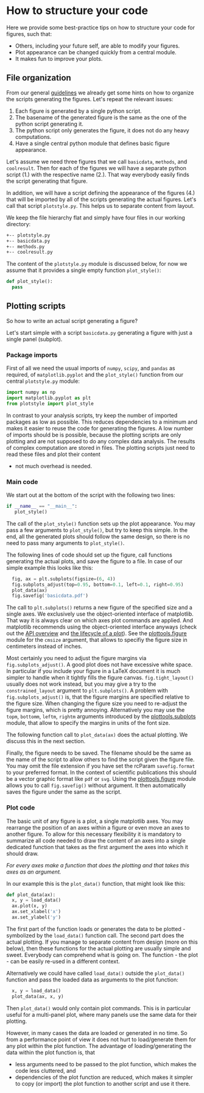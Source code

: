 # How to structure your code

Here we provide some best-practice tips on how to structure your code
for figures, such that:

- Others, including your future self, are able to modify your figures.
- Plot appearance can be changed quickly from a central module.
- It makes fun to improve your plots.


## File organization

From our general [guidelines](guide.md) we already get some hints on
how to organize the scripts generating the figures. Let's repeat the
relevant issues:

1. Each figure is generated by a single python script.
2. The basename of the generated figure is the same as the one of the python script generating it.
3. The python script only generates the figure, it does not do any heavy computations.
4. Have a single central python module that defines basic figure appearance.

Let's assume we need three figures that we call `basicdata`,
`methods`, and `coolresult`.  Then for each of the figures we will
have a separate python script (1.)  with the respective name (2.).
That way everybody easily finds the script generating that figure.

In addition, we will have a script defining the appearance of the
figures (4.) that will be imported by all of the scripts generating
the actual figures. Let's call that script `plotstyle.py`. This helps
us to separate content from layout.

We keep the file hierarchy flat and simply have four files in our
working directory:
```  txt
+-- plotstyle.py
+-- basicdata.py
+-- methods.py
+-- coolresult.py
```

The content of the `plotstyle.py` module is discussed below, for now we
assume that it provides a single empty function `plot_style()`:
```py
def plot_style():
  pass
```


## Plotting scripts

So how to write an actual script generating a figure?

Let's start simple with a script `basicdata.py` generating a figure
with just a single panel (subplot).


### Package imports

First of all we need the usual imports of `numpy`, `scipy`, and `pandas` as
required, of `matplotlib.pyplot` and the `plot_style()` function
from our central `plotstyle.py` module:
```py
import numpy as np
import matplotlib.pyplot as plt
from plotstyle import plot_style
```

In contrast to your analysis scripts, try keep the number of imported
packages as low as possible. This reduces dependencies to a minimum
and makes it easier to reuse the code for generating the figures. A
low number of imports should be is possible, because the plotting
scripts are only plotting and are not supposed to do any complex data
analysis.  The results of complex computation are stored in files. The
plotting scripts just need to read these files and plot their content
- not much overhead is needed.


### Main code

We start out at the bottom of the script with the
following two lines:
```py
if __name__ == "__main__":
   plot_style()
```
The call of the `plot_style()` function sets up the plot
appearance. You may pass a few arguments to `plot_style()`, but try to
keep this simple. In the end, all the generated plots should follow
the same design, so there is no need to pass many arguments to
`plot_style()`.

The following lines of code should set up the figure, call functions
generating the actual plots, and save the figure to a file. In case of
our simple example this looks like this:
```py
  fig, ax = plt.subplots(figsize=(6, 4))
  fig.subplots_adjust(top=0.95, bottom=0.1, left=0.1, right=0.95)
  plot_data(ax)
  fig.savefig('basicdata.pdf')
```

The call to `plt.subplots()` returns a new figure of the specified
size and a single axes. We exclusively use the object-oriented
interface of matplotlib. That way it is always clear on which axes
plot commands are applied. And matplotlib recommends using the
object-oriented interface anyways (check out the [API
overview](https://matplotlib.org/stable/api/index.html) and [the
lifecycle of a
plot](https://matplotlib.org/stable/tutorials/introductory/lifecycle.html)).
See the [plottools.figure](figure.md#figure-size) module for the `cmsize`
argument, that allows to specifiy the figure size in centimeters
instead of inches.

Most certainly you need to adjust the figure margins via
`fig.subplots_adjust()`. A good plot does not have excessive white
space. In particular if you include your figure in a LaTeX document it
is much simpler to handle when it tightly fills the figure
canvas. `fig.tight_layout()` usually does not work instead, but you
may give a try to the `constrained_layout` argument to
`plt.subplots()`. A problem with `fig.subplots_adjust()` is, that the
figure margins are specified relative to the figure size. When
changing the figure size you need to re-adjust the figure margins,
which is pretty annoying. Alternatively you may use the `topm`,
`bottomm`, `leftm`, `rightm` arguments introduced by the
[plottools.subplots](subplots#figure-margins) module, that allow to
specify the margins in units of the font size.

The following function call to `plot_data(ax)` does the actual
plotting. We discuss this in the next section.

Finally, the figure needs to be saved. The filename should be the same
as the name of the script to allow others to find the script given the
figure file. You may omit the file extension if you have set the
rcParam `savefig.format` to your preferred format. In the context of
scientific publications this should be a vector graphic format like
`pdf` or `svg`. Using the
[plottools.figure](figure.md#default-file-name) module allows you to
call `fig.savefig()` without argument. It then automatically saves the
figure under the same as the script.


### Plot code

The basic unit of any figure is a plot, a single matplotlib axes.  You
may rearrange the position of an axes within a figure or even move an
axes to another figure. To allow for this necessary flexibility it is
mandatory to summarize all code needed to draw the content of an axes
into a single dedicated function that takes as the first argument the
axes into which it should draw.

*For every axes make a function that does the plotting and that takes
 this axes as an argument.*

In our example this is the `plot_data()` function, that might look
like this:
```py
def plot_data(ax):
  x, y = load_data()
  ax.plot(x, y)
  ax.set_xlabel('x')
  ax.set_ylabel('y')
```
The first part of the function loads or generates the data to be
plotted - symbolized by the `load_data()` function call.  The second
part does the actual plotting. If you manage to separate content from
design (more on this below), then these functions for the actual
plotting are usually simple and sweet. Everybody can comprehend what
is going on. The function - the plot - can be easily re-used in a
different context.

Alternatively we could have called `load_data()` outside the
`plot_data()` function and pass the loaded data as arguments to the
plot function:
```py
  x, y = load_data()
  plot_data(ax, x, y)
```
Then `plot_data()` would only contain plot commands. This is in
particular useful for a multi-panel plot, where many panels use the
same data for their plotting. 

However, in many cases the data are loaded or generated in no time. So
from a performance point of view it does not hurt to load/generate
them for any plot within the plot function. The advantage of
loading/generating the data within the plot function is, that 

- less arguments need to be passed to the plot function, which makes
  the code less cluttered, and
- dependencies of the plot function are reduced, which makes it
  simpler to copy (or import) the plot function to another script and
  use it there.




